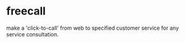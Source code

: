 # freecall
make a 'click-to-call' from web to specified customer service for any service consultation.
